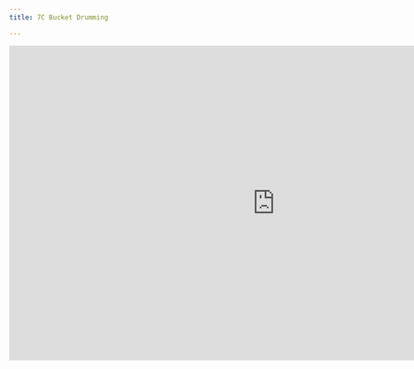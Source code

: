 ```yaml
---
title: 7C Bucket Drumming

---
```

<iframe src="https://docs.google.com/presentation/d/e/2PACX-1vRsNhHmOJ8V5jFtvB83uLPL7Q5ysq9vO2znm1_HFsuv3fPUdRlDyaatjydRImBOGhARJtUiclfPUp0-/embed?start=false&loop=false&delayms=3000" frameborder="0" width="960" height="569" allowfullscreen="true" mozallowfullscreen="true" webkitallowfullscreen="true"></iframe>